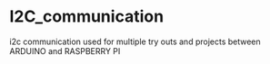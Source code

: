 # I2C_communication
i2c communication used for multiple try outs and projects  between ARDUINO and RASPBERRY PI 
